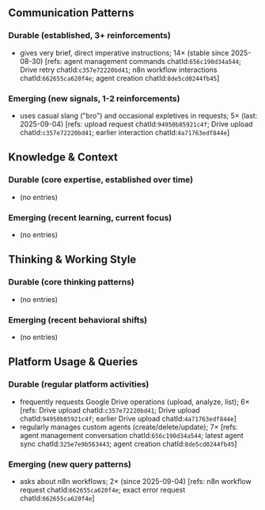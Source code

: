 ## Communication Patterns
### Durable (established, 3+ reinforcements)
- gives very brief, direct imperative instructions; 14× (stable since 2025-08-30) [refs: agent management commands chatId:`656c190d34a544`; Drive retry chatId:`c357e72220bd41`; n8n workflow interactions chatId:`662655ca620f4e`; agent creation chatId:`8de5cd0244fb45`]

### Emerging (new signals, 1-2 reinforcements)
- uses casual slang ("bro") and occasional expletives in requests; 5× (last: 2025-09-04) [refs: upload request chatId:`94950b85921c4f`; Drive upload chatId:`c357e72220bd41`; earlier interaction chatId:`4a71763edf844e`]

## Knowledge & Context
### Durable (core expertise, established over time)
- (no entries)

### Emerging (recent learning, current focus)
- (no entries)

## Thinking & Working Style
### Durable (core thinking patterns)
- (no entries)

### Emerging (recent behavioral shifts)
- (no entries)

## Platform Usage & Queries
### Durable (regular platform activities)
- frequently requests Google Drive operations (upload, analyze, list); 6× [refs: Drive upload chatId:`c357e72220bd41`; Drive upload chatId:`94950b85921c4f`; earlier Drive upload chatId:`4a71763edf844e`]
- regularly manages custom agents (create/delete/update); 7× [refs: agent management conversation chatId:`656c190d34a544`; latest agent sync chatId:`325e7e9b563443`; agent creation chatId:`8de5cd0244fb45`]

### Emerging (new query patterns)
- asks about n8n workflows; 2× (since 2025-09-04) [refs: n8n workflow request chatId:`662655ca620f4e`; exact error request chatId:`662655ca620f4e`]
